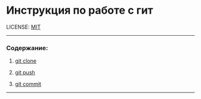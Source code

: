 # Инструкция по работе с гит

LICENSE: [MIT](./license.md)


---

### Содержание:
1) [git clone](./git_clone.md)

2) [git push](./git_push.md) 

3) [git commit](git_commit.md)

---

